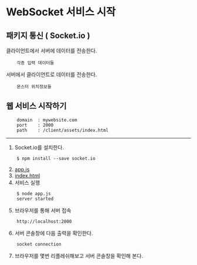 # WebSocket 서비스 시작

## 패키지 통신 ( Socket.io )
클라이언트에서 서버에 데이터를 전송한다.
```
    각종 입력 데이터들
```
서버에서 클라이언트로 데이터를 전송한다.
```
    몬스터 위치정보들
```

## 웹 서비스 시작하기
```
    domain  : mywebsite.com
    port    : 2000
    path    : /client/assets/index.html
```

---

1. Socket.io를 설치한다.
```node
    $ npm install --save socket.io
```
2. [app.js](../../../server/01-tutorial/03/app.js)
3. [index.html](../../../server/01-tutorial/03/client/assets/index.html)
4. 서비스 실행
```
    $ node app.js
    server started
```
5. 브라우저를 통해 서버 접속
```
    http://localhost:2000
```
6. 서버 콘솔창에 다음 출력을 확인한다.
```
    socket connection
```
7. 브라우저를 몇번 리플레쉬해보고 서버 콘솔창을 확인해 본다.

